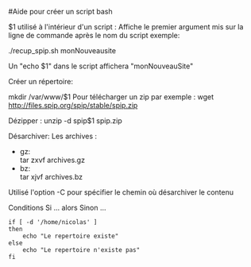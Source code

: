 #Aide pour créer un script bash

$1 utilisé à l'intérieur d'un script : Affiche le premier argument mis sur la ligne de commande après le nom du script exemple:

./recup_spip.sh monNouveausite

Un "echo $1" dans le script affichera "monNouveauSite"

Créer un répertoire:

mkdir /var/www/$1 Pour télécharger un zip
par exemple : wget http://files.spip.org/spip/stable/spip.zip

Dézipper :
unzip -d spip$1 spip.zip

Désarchiver:
Les archives :
- gz:  
tar zxvf archives.gz
- bz:  
tar xjvf archives.bz

Utilisé l'option -C pour spécifier le chemin où désarchiver le contenu

Conditions Si ... alors Sinon ...

    if [ -d '/home/nicolas' ]  
    then
        echo "Le repertoire existe"
    else
        echo "Le repertoire n'existe pas"
    fi
